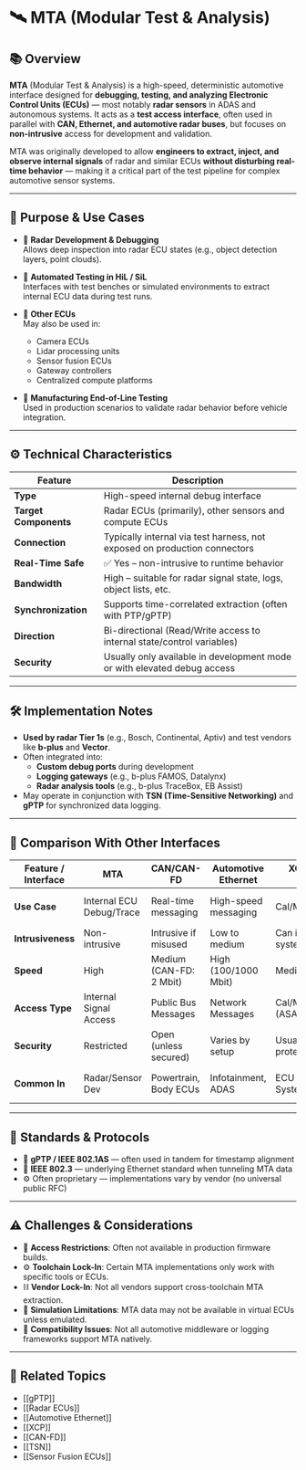 # 🛰️ MTA (Modular Test & Analysis)

## 📚 Overview

**MTA** (Modular Test & Analysis) is a high-speed, deterministic automotive interface designed for **debugging, testing, and analyzing Electronic Control Units (ECUs)** — most notably **radar sensors** in ADAS and autonomous systems. It acts as a **test access interface**, often used in parallel with **CAN, Ethernet, and automotive radar buses**, but focuses on **non-intrusive** access for development and validation.

MTA was originally developed to allow **engineers to extract, inject, and observe internal signals** of radar and similar ECUs **without disturbing real-time behavior** — making it a critical part of the test pipeline for complex automotive sensor systems.

---

## 🧠 Purpose & Use Cases

- 🎯 **Radar Development & Debugging**  
  Allows deep inspection into radar ECU states (e.g., object detection layers, point clouds).

- 🧪 **Automated Testing in HiL / SiL**  
  Interfaces with test benches or simulated environments to extract internal ECU data during test runs.

- 🚗 **Other ECUs**  
  May also be used in:
  - Camera ECUs
  - Lidar processing units
  - Sensor fusion ECUs
  - Gateway controllers
  - Centralized compute platforms

- 🧷 **Manufacturing End-of-Line Testing**  
  Used in production scenarios to validate radar behavior before vehicle integration.

---

## ⚙️ Technical Characteristics

| Feature                  | Description                                                                 |
|--------------------------|-----------------------------------------------------------------------------|
| **Type**                 | High-speed internal debug interface                                         |
| **Target Components**    | Radar ECUs (primarily), other sensors and compute ECUs                      |
| **Connection**           | Typically internal via test harness, not exposed on production connectors   |
| **Real-Time Safe**       | ✅ Yes – non-intrusive to runtime behavior                                   |
| **Bandwidth**            | High – suitable for radar signal state, logs, object lists, etc.            |
| **Synchronization**      | Supports time-correlated extraction (often with PTP/gPTP)                   |
| **Direction**            | Bi-directional (Read/Write access to internal state/control variables)      |
| **Security**             | Usually only available in development mode or with elevated debug access    |

---

## 🛠️ Implementation Notes

- **Used by radar Tier 1s** (e.g., Bosch, Continental, Aptiv) and test vendors like **b-plus** and **Vector**.
- Often integrated into:
  - **Custom debug ports** during development
  - **Logging gateways** (e.g., b-plus FAMOS, Datalynx)
  - **Radar analysis tools** (e.g., b-plus TraceBox, EB Assist)
- May operate in conjunction with **TSN (Time-Sensitive Networking)** and **gPTP** for synchronized data logging.

---

## 🔁 Comparison With Other Interfaces

| Feature / Interface | MTA                         | CAN/CAN-FD             | Automotive Ethernet    | XCP (via CAN or Ethernet) | SOME/IP (SDP)         |
|---------------------|-----------------------------|------------------------|------------------------|----------------------------|------------------------|
| **Use Case**         | Internal ECU Debug/Trace    | Real-time messaging    | High-speed messaging   | Cal/Meas/Flash/Debug       | Service-based control  |
| **Intrusiveness**    | Non-intrusive               | Intrusive if misused   | Low to medium          | Can interfere with system  | Application dependent  |
| **Speed**            | High                        | Medium (CAN-FD: 2 Mbit)| High (100/1000 Mbit)   | Medium to High             | Medium                 |
| **Access Type**      | Internal Signal Access      | Public Bus Messages    | Network Messages       | Cal/Meas/Flash (ASAP2)     | API/service layer      |
| **Security**         | Restricted                  | Open (unless secured)  | Varies by setup        | Usually password protected | Varies                 |
| **Common In**        | Radar/Sensor Dev            | Powertrain, Body ECUs  | Infotainment, ADAS     | ECU Calibration Systems     | AUTOSAR-based systems  |

---

## 🧩 Standards & Protocols

- 📡 **gPTP / IEEE 802.1AS** — often used in tandem for timestamp alignment
- 📶 **IEEE 802.3** — underlying Ethernet standard when tunneling MTA data
- ⚙️ Often proprietary — implementations vary by vendor (no universal public RFC)

---

## ⚠️ Challenges & Considerations

- 🔐 **Access Restrictions**: Often not available in production firmware builds.
- ⚙️ **Toolchain Lock-In**: Certain MTA implementations only work with specific tools or ECUs.
- ⛓️ **Vendor Lock-In**: Not all vendors support cross-toolchain MTA extraction.
- 🧪 **Simulation Limitations**: MTA data may not be available in virtual ECUs unless emulated.
- 🔁 **Compatibility Issues**: Not all automotive middleware or logging frameworks support MTA natively.

---

## 🧩 Related Topics

- [[gPTP]]
- [[Radar ECUs]]
- [[Automotive Ethernet]]
- [[XCP]]
- [[CAN-FD]]
- [[TSN]]
- [[Sensor Fusion ECUs]]

